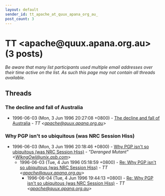 ```yaml
---
layout: default
sender_id: tt_apache_at_quux_apana_org_au_
post_count: 3
---
```


# TT <apache<span>@</span>quux.apana.org.au> (3 posts)

_Be aware that many list participants used multiple email addresses over their time active on the list. As such this page may not contain all threads available._

## Threads

### The decline and fall of Australia
+ 1996-06-03 (Mon, 3 Jun 1996 20:27:08 +0800) - [The decline and fall of Australia](/archive/1996/06/3b7a678f8bfca79dbf99dcd82c9dbf1be005064a8abb5ecf5483bebe3e75c37f) - _TT \<apache@quux.apana.org.au\>_

### Why PGP isn't so ubiquitous (was NRC Session Hiss)
+ 1996-06-03 (Mon, 3 Jun 1996 20:18:46 +0800) - [Why PGP isn't so ubiquitous (was NRC Session Hiss)](/archive/1996/06/2d5aa2d23cf0090f874ac463965c34added6471acb7c82e2abc954769d3aced9) - _"Deranged Mutant" \<WlkngOwl@unix.asb.com\>_
  + 1996-06-03 (Tue, 4 Jun 1996 05:18:59 +0800) - [Re: Why PGP isn't so ubiquitous (was NRC Session Hiss)](/archive/1996/06/612acbc43c300e5d9148a16baec19c33461f42040e992bfa29922022b0973291) - _TT \<apache@quux.apana.org.au\>_
    + 1996-06-04 (Tue, 4 Jun 1996 19:44:13 +0800) - [Re: Why PGP isn't so ubiquitous (was NRC Session Hiss)](/archive/1996/06/0e52c443510fadeff18479dc1d31981ef1a4668497b41c1a70063ca462a471de) - _TT \<apache@quux.apana.org.au\>_

